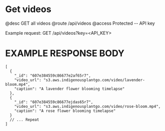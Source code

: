 # Get videos
@desc GET all videos
@route /api/videos
@access Protected -- API key

Example request: GET /api/videos?key=<API_KEY>

# EXAMPLE RESPONSE BODY
```
[
  {
    "_id": "607e384559c86677e2af65r7",
    "video_url": "s3.aws.indigenousplantgo.com/video/lavender-bloom.mp4",
    "caption": "A lavender flower blooming timelapse"
  },
  {
    "_id": "607e384559c86677ejdas65r7",
    "video_url": "s3.aws.indigenousplantgo.com/video/rose-bloom.mp4",
    "caption": "A rose flower blooming timelapse"
  }
  // ... Repeat
]
```